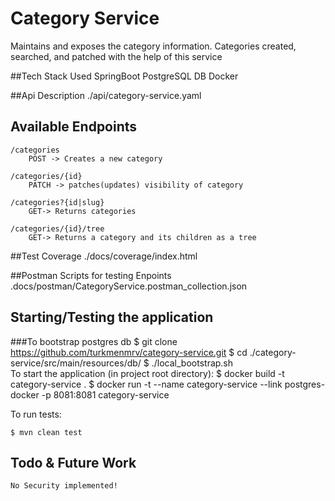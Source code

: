 # Category Service
Maintains and exposes the category information. Categories created, searched, and patched with the help of this service

##Tech Stack Used
    SpringBoot
    PostgreSQL DB
    Docker
    
##Api Description
    ./api/category-service.yaml

## Available Endpoints
    /categories
        POST -> Creates a new category
    
    /categories/{id}
        PATCH -> patches(updates) visibility of category
    
    /categories?{id|slug}
        GET-> Returns categories
    
    /categories/{id}/tree
        GET-> Returns a category and its children as a tree

##Test Coverage
    ./docs/coverage/index.html
    
##Postman Scripts for testing Enpoints
    .docs/postman/CategoryService.postman_collection.json

## Starting/Testing the application
###To bootstrap postgres db
     $ git clone https://github.com/turkmenmrv/category-service.git
     $ cd  ./category-service/src/main/resources/db/
     $ ./local_bootstrap.sh  
To start the application (in project root directory):
    $ docker build -t category-service .
    $ docker run -t --name category-service --link postgres-docker -p 8081:8081 category-service
    
To run tests:
    
    $ mvn clean test

## Todo & Future Work
    No Security implemented!


